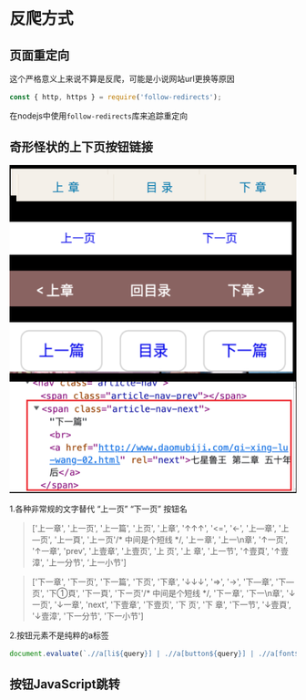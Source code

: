 # 反爬方式

## 页面重定向
这个严格意义上来说不算是反爬，可能是小说网站url更换等原因
```js
const { http, https } = require('follow-redirects');
```

在nodejs中使用`follow-redirects`库来追踪重定向


## 奇形怪状的上下页按钮链接
![](./images/Snipaste_2023-05-10_11-16-40.png)

1.各种非常规的文字替代 “上一页” “下一页” 按钮名
> ['上一章', '上一页', '上一篇', '上页', '上章', '↑↑↑', '<=', '<-', '上—章', '上—页', '上一頁', '上ー页'/* 中间是个短线 */, '上ー章', '上一\n章', '↑一页', '↑一章', 'prev', '上壹章', '上壹页', '上 页', '上 章', '上一节', '↑壹頁', '↑壹漳', '上一分节', ‘上一小节']

> ['下一章', '下一页', '下一篇', '下页', '下章', '↓↓↓', '=>', '->', '下—章', '下—页', '下①頁', '下一頁', '下ー页'/* 中间是个短线 */, '下ー章', '下一\n章', '↓一页', '↓一章', 'next', '下壹章', '下壹页', '下 页', '下 章', '下一节', '↓壹頁', '↓壹漳', '下一分节', '下一小节']

2.按钮元素不是纯粹的a标签
```js
document.evaluate(`.//a[li${query}] | .//a[button${query}] | .//a[font${query}] | .//span${query}/a | .//a[@id='pb_next'][img]`, document.body, null, 0, null)
```

## 按钮JavaScript跳转

